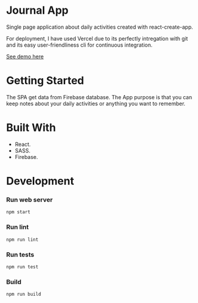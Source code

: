 <h1>Journal App</h1>

Single page application about daily activities created with react-create-app. 

For deployment, I have used Vercel due to its perfectly intregation with git and its easy user-friendliness cli for continuous integration.

[See demo here](https://journal-app-snowy.vercel.app/)

# Getting Started

The SPA get data from Firebase database.  The App purpose is that you can keep notes about your daily activities or anything you want to remember.

# Built With

- React.
- SASS. 
- Firebase. 

# Development

### Run web server

`npm start`

### Run lint

`npm run lint`

### Run tests

`npm run test`

### Build

`npm run build`